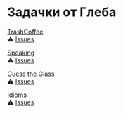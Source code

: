 # Задачки от Глеба

[TrashCoffee](trashcoffee/readme.md)<br> ⚠ [Issues](https://github.com/zorenko/homework/issues/4)

[Speaking](public_speaking/student.md)<br> ⚠ [Issues](https://github.com/zorenko/homework/issues/3)

[Guess the Glass](guess_the_glass/readme.md)<br> ⚠ [Issues](https://github.com/zorenko/homework/issues/1)

[Idioms](idioms/readme.md)<br> ⚠ [Issues](https://github.com/zorenko/homework/issues/2)
